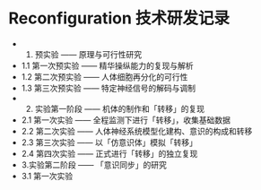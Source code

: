 # Reconfiguration 技术研发记录 #

- 1. 预实验 —— 原理与可行性研究
-  1.1 第一次预实验 —— 精华操纵能力的复现与解析
-  1.2 第二次预实验 —— 人体细胞再分化的可行性
-  1.3 第三次预实验 —— 特定神经信号的解码与调制
- 2. 实验第一阶段 —— 机体的制作和「转移」的复现
-  2.1 第一次实验 —— 全程监测下进行「转移」，收集基础数据
-  2.2 第二次实验 —— 人体神经系统模型化建构、意识的构成和转移
-  2.3 第三次实验 —— 以「仿意识体」模拟「转移」
-  2.4 第四次实验 —— 正式进行「转移」的独立复现
- 3.实验第二阶段 —— 「意识同步」的研究
-  3.1 第一次实验
